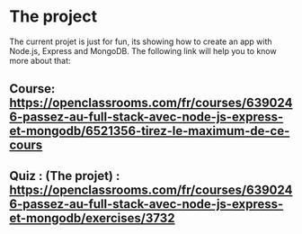 # The project
The current projet is just for fun, its showing how to create an app with Node.js, Express and MongoDB. The following link will help you to know more about that: 
## Course: https://openclassrooms.com/fr/courses/6390246-passez-au-full-stack-avec-node-js-express-et-mongodb/6521356-tirez-le-maximum-de-ce-cours
## Quiz : (The projet) : https://openclassrooms.com/fr/courses/6390246-passez-au-full-stack-avec-node-js-express-et-mongodb/exercises/3732

